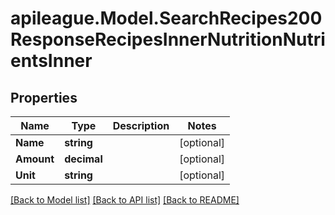# apileague.Model.SearchRecipes200ResponseRecipesInnerNutritionNutrientsInner

## Properties

Name | Type | Description | Notes
------------ | ------------- | ------------- | -------------
**Name** | **string** |  | [optional] 
**Amount** | **decimal** |  | [optional] 
**Unit** | **string** |  | [optional] 

[[Back to Model list]](../README.md#documentation-for-models) [[Back to API list]](../README.md#documentation-for-api-endpoints) [[Back to README]](../README.md)


